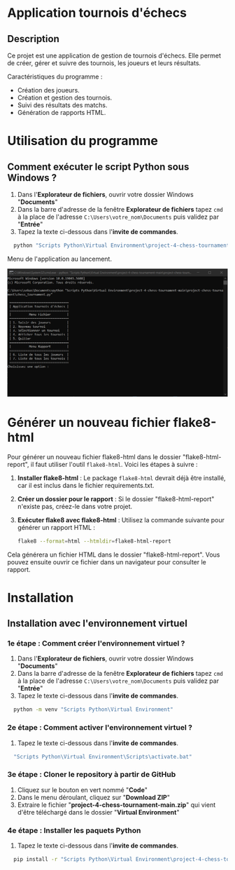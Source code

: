 # Application tournois d'échecs

## Description
Ce projet est une application de gestion de tournois d'échecs. Elle permet de créer, gérer et suivre des tournois, les joueurs et leurs résultats.

Caractéristiques du programme :
- Création des joueurs.
- Création et gestion des tournois.
- Suivi des résultats des matchs.
- Génération de rapports HTML.

# Utilisation du programme

## Comment exécuter le script Python sous Windows ?

1. Dans l'__Explorateur de fichiers__, ouvrir votre dossier Windows "__Documents__"
2. Dans la barre d'adresse de la fenêtre __Explorateur de fichiers__ tapez `cmd` à la place de l'adresse `C:\Users\votre_nom\Documents` puis validez par "__Entrée__"
3. Tapez la texte ci-dessous dans l'__invite de commandes__.

```bash
  python "Scripts Python\Virtual Environment\project-4-chess-tournament-main\project-chess-tournament\chess_tournament.py"
```
Menu de l'application au lancement.

![Screenshot menu au lancement ](<docs/Use/2025-03-23 20_15_01-C__Windows_System32_cmd.exe - python.png>)



# Générer un nouveau fichier flake8-html

Pour générer un nouveau fichier flake8-html dans le dossier "flake8-html-report", il faut utiliser l'outil `flake8-html`. Voici les étapes à suivre :

1. **Installer flake8-html** : Le package `flake8-html` devrait déjà être installé, car il est inclus dans le fichier requirements.txt.

2. **Créer un dossier pour le rapport** : Si le dossier "flake8-html-report" n'existe pas, créez-le dans votre projet.

3. **Exécuter flake8 avec flake8-html** : Utilisez la commande suivante pour générer un rapport HTML :
   ```bash
   flake8 --format=html --htmldir=flake8-html-report
   ```

Cela générera un fichier HTML dans le dossier "flake8-html-report". Vous pouvez ensuite ouvrir ce fichier dans un navigateur pour consulter le rapport.


# Installation
## Installation avec l'environnement virtuel
### 1e étape : Comment créer l'environnement virtuel ?
1. Dans l'__Explorateur de fichiers__, ouvrir votre dossier Windows "__Documents__"
2. Dans la barre d'adresse de la fenêtre __Explorateur de fichiers__ tapez `cmd` à la place de l'adresse `C:\Users\votre_nom\Documents` puis validez par "__Entrée__"
3. Tapez le texte ci-dessous dans l'__invite de commandes__.

```bash
  python -m venv "Scripts Python\Virtual Environment"
```
### 2e étape : Comment activer l'environnement virtuel ?
1. Tapez le texte ci-dessous dans l'__invite de commandes__.

```bash
  "Scripts Python\Virtual Environment\Scripts\activate.bat"
```
### 3e étape : Cloner le repository à partir de GitHub

1. Cliquez sur le bouton en vert nommé "__Code__"
2. Dans le menu déroulant, cliquez sur "__Download ZIP__"
4. Extraire le fichier "__project-4-chess-tournament-main.zip__" qui vient d'être téléchargé dans le dossier "__Virtual Environment__"

### 4e étape : Installer les paquets Python

1. Tapez le texte ci-dessous dans l'__invite de commandes__.

```bash
  pip install -r "Scripts Python\Virtual Environment\project-4-chess-tournament-main\requirements.txt"
```
